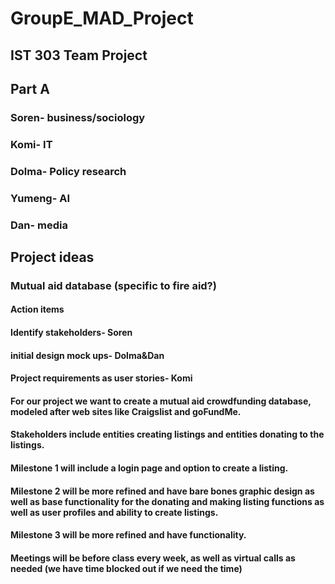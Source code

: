 # GroupE_MAD_Project

## IST 303 Team Project

## Part A

### Soren- business/sociology

### Komi- IT

### Dolma- Policy research

### Yumeng- AI

### Dan- media

## Project ideas

### Mutual aid database (specific to fire aid?)

#### Action items

#### Identify stakeholders- Soren

#### initial design mock ups- Dolma&Dan

#### Project requirements as user stories- Komi

#### For our project we want to create a mutual aid crowdfunding database, modeled after web sites like Craigslist and goFundMe.

#### Stakeholders include entities creating listings and entities donating to the listings.

#### Milestone 1 will include a login page and option to create a listing.

#### Milestone 2 will be more refined and have bare bones graphic design as well as base functionality for the donating and making listing functions as well as user profiles and ability to create listings.

#### Milestone 3 will be more refined and have functionality.

#### Meetings will be before class every week, as well as virtual calls as needed (we have time blocked out if we need the time)
